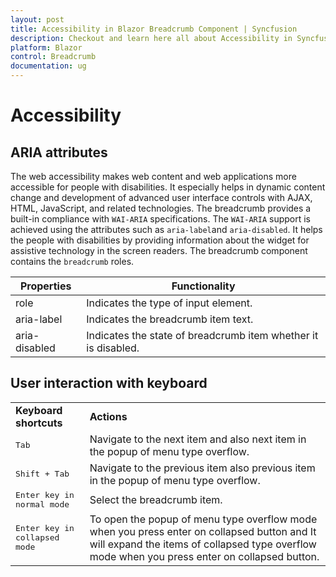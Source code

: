 ```yaml
---
layout: post
title: Accessibility in Blazor Breadcrumb Component | Syncfusion
description: Checkout and learn here all about Accessibility in Syncfusion Blazor Breadcrumb component and much more.
platform: Blazor
control: Breadcrumb
documentation: ug
---
```


# Accessibility

## ARIA attributes

The web accessibility makes web content and web applications more accessible for people with disabilities. It especially helps in dynamic content change and development of advanced user interface controls with AJAX, HTML, JavaScript, and related technologies.
The breadcrumb provides a built-in compliance with `WAI-ARIA` specifications. The `WAI-ARIA` support is achieved using the attributes such as `aria-label`and `aria-disabled`.
It helps the people with disabilities by providing information about the widget for assistive technology in the screen readers. The breadcrumb component contains the `breadcrumb` roles.

| Properties | Functionality |
| ------------ | ----------------------- |
| role | Indicates the type of input element. |
| aria-label | Indicates the breadcrumb item text. |
| aria-disabled | Indicates the state of breadcrumb item whether it is disabled. |

## User interaction with keyboard

<!-- markdownlint-disable MD033 -->
<table>
<tr>
<td>
<b>Keyboard shortcuts</b></td><td>
<b>Actions</b></td></tr>
<tr>
<td>
<kbd>Tab</kbd></td><td>
Navigate to the next item and also next item in the popup of menu type overflow.</td></tr>
<tr>
<td>
<kbd>Shift + Tab</kbd></td><td>
Navigate to the previous item also previous item in the popup of menu type overflow.</td></tr>
<tr>
<td>
<kbd>Enter key in normal mode</kbd></td><td>
 Select the breadcrumb item.</td></tr>
<tr>
<td>
<kbd>Enter key in collapsed mode</kbd></td><td>
 To open the popup of menu type overflow mode when you press enter on collapsed button and It will expand the items of collapsed type overflow mode when you press enter on collapsed button.</td></tr>
</table>